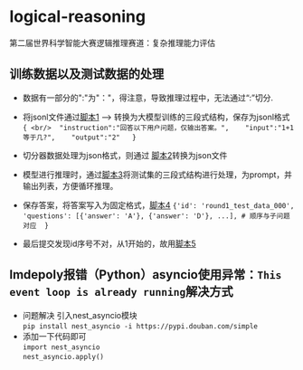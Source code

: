 # logical-reasoning
第二届世界科学智能大赛逻辑推理赛道：复杂推理能力评估

## 训练数据以及测试数据的处理
* 数据有一部分的":"为"："，得注意，导致推理过程中，无法通过“:”切分.

* 将jsonl文件通过[脚本1](https://github.com/shiqiyio/logical-reasoning/blob/main/handle_data.py) —> 转换为大模型训练的三段式结构，保存为jsonl格式
`{ <br/> 
    "instruction":"回答以下用户问题，仅输出答案。",   
    "input":"1+1等于几?",   
    "output":"2"  
} `
* 切分器数据处理为json格式，则通过 [脚本2](https://github.com/shiqiyio/logical-reasoning/blob/main/jsonl2json.py)转换为json文件
* 模型进行推理时，通过[脚本3](https://github.com/shiqiyio/logical-reasoning/blob/main/prompt_gen.py)将测试集的三段式结构进行处理，为prompt，并输出列表，方便循环推理。

* 保存答案，将答案写入为固定格式，[脚本4](https://github.com/shiqiyio/logical-reasoning/blob/main/trans.py)
`{'id': 'round1_test_data_000', 
 'questions': [{'answer': 'A'}, {'answer': 'D'}, ...], # 顺序与子问题对应 
}`

* 最后提交发现id序号不对，从1开始的，故用[脚本5](https://github.com/shiqiyio/logical-reasoning/blob/main/id-1.py)



## lmdepoly报错（Python）asyncio使用异常：`This event loop is already running`解决方式
* 问题解决
引入nest_asyncio模块 <br/> 
`pip install nest_asyncio -i https://pypi.douban.com/simple`
* 添加一下代码即可 <br/> 
  `import nest_asyncio` <br/> 
  `nest_asyncio.apply()`
